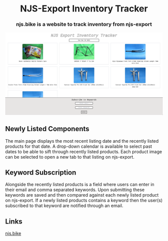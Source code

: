 <h1 align="center"> NJS-Export Inventory Tracker</h1>
<h3 align="center">njs.bike is a website to track inventory from njs-export</h3>

<img src="images/njs-preview">

<h2>Newly Listed Components</h2>

<p>The main page displays the most recent listing date and the recently listed products for that date. A drop-down calendar is available to select past dates to be able to sift through recently listed products. Each product image can be selected to open a new tab to that listing on njs-export.</p>

<h2>Keyword Subscription</h2>

<p>Alongside the recently listed products is a field where users can enter in their email and comma separated keywords. Upon submitting these keywords are saved and then compared against each newly listed product on njs-export. If a newly listed products contains a keyword then the user(s) subscribed to that keyword are notified through an email.</p>
</p>

<h2>Links</h2>
<a href="njs.bike">njs.bike</a>
<br>
<a href="njs-export.com>njs-export</a>